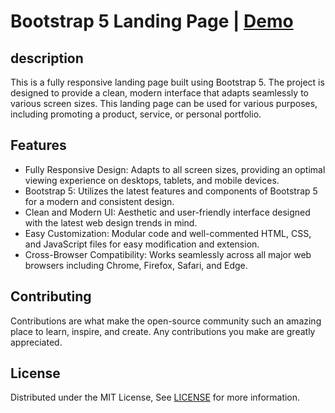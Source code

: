 # Bootstrap 5 Landing Page | [Demo](https://sajjadjavazi.github.io/Boot-camp-project/ "Demo")
## description
This is a fully responsive landing page built using Bootstrap 5. The project is designed to provide a clean, modern interface that adapts seamlessly to various screen sizes. This landing page can be used for various purposes, including promoting a product, service, or personal portfolio.

## Features
- Fully Responsive Design: Adapts to all screen sizes, providing an optimal viewing experience on desktops, tablets, and mobile devices.
- Bootstrap 5: Utilizes the latest features and components of Bootstrap 5 for a modern and consistent design.
- Clean and Modern UI: Aesthetic and user-friendly interface designed with the latest web design trends in mind.
- Easy Customization: Modular code and well-commented HTML, CSS, and JavaScript files for easy modification and extension.
- Cross-Browser Compatibility: Works seamlessly across all major web browsers including Chrome, Firefox, Safari, and Edge.

## Contributing
Contributions are what make the open-source community such an amazing place to learn, inspire, and create. Any contributions you make are greatly appreciated.

## License
Distributed under the MIT License, See [LICENSE](https://github.com/sajjadjavazi/Boot-camp-project/blob/master/LICENSE "LICENSE") for more information.

